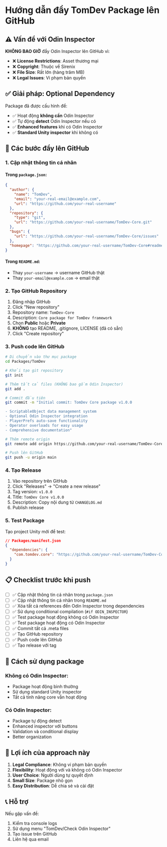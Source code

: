 # Hướng dẫn đẩy TomDev Package lên GitHub

## ⚠️ Vấn đề với Odin Inspector

**KHÔNG BAO GIỜ** đẩy Odin Inspector lên GitHub vì:
- ❌ **License Restrictions**: Asset thương mại
- ❌ **Copyright**: Thuộc về Sirenix
- ❌ **File Size**: Rất lớn (hàng trăm MB)
- ❌ **Legal Issues**: Vi phạm bản quyền

## ✅ Giải pháp: Optional Dependency

Package đã được cấu hình để:
- ✅ Hoạt động **không cần** Odin Inspector
- ✅ Tự động **detect** Odin Inspector nếu có
- ✅ **Enhanced features** khi có Odin Inspector
- ✅ **Standard Unity inspector** khi không có

## 🚀 Các bước đẩy lên GitHub

### 1. **Cập nhật thông tin cá nhân**

#### Trong `package.json`:
```json
{
  "author": {
    "name": "TomDev",
    "email": "your-real-email@example.com",
    "url": "https://github.com/your-real-username"
  },
  "repository": {
    "type": "git",
    "url": "https://github.com/your-real-username/TomDev-Core.git"
  },
  "bugs": {
    "url": "https://github.com/your-real-username/TomDev-Core/issues"
  },
  "homepage": "https://github.com/your-real-username/TomDev-Core#readme"
}
```

#### Trong `README.md`:
- Thay `your-username` → username GitHub thật
- Thay `your-email@example.com` → email thật

### 2. **Tạo GitHub Repository**

1. Đăng nhập GitHub
2. Click "New repository"
3. Repository name: `TomDev-Core`
4. Description: `Core package for TomDev framework`
5. Chọn **Public** hoặc **Private**
6. **KHÔNG** tạo README, .gitignore, LICENSE (đã có sẵn)
7. Click "Create repository"

### 3. **Push code lên GitHub**

```bash
# Di chuyển vào thư mục package
cd Packages/TomDev

# Khởi tạo git repository
git init

# Thêm tất cả files (KHÔNG bao gồm Odin Inspector)
git add .

# Commit đầu tiên
git commit -m "Initial commit: TomDev Core package v1.0.0

- ScriptableObject data management system
- Optional Odin Inspector integration
- PlayerPrefs auto-save functionality
- Operator overloads for easy usage
- Comprehensive documentation"

# Thêm remote origin
git remote add origin https://github.com/your-real-username/TomDev-Core.git

# Push lên GitHub
git push -u origin main
```

### 4. **Tạo Release**

1. Vào repository trên GitHub
2. Click "Releases" → "Create a new release"
3. Tag version: `v1.0.0`
4. Title: `TomDev Core v1.0.0`
5. Description: Copy nội dung từ `CHANGELOG.md`
6. Publish release

### 5. **Test Package**

Tạo project Unity mới để test:

```json
// Packages/manifest.json
{
  "dependencies": {
    "com.tomdev.core": "https://github.com/your-real-username/TomDev-Core.git#v1.0.0"
  }
}
```

## 📋 Checklist trước khi push

- [ ] ✅ Cập nhật thông tin cá nhân trong `package.json`
- [ ] ✅ Cập nhật thông tin cá nhân trong `README.md`
- [ ] ✅ Xóa tất cả references đến Odin Inspector trong dependencies
- [ ] ✅ Sử dụng conditional compilation (`#if ODIN_INSPECTOR`)
- [ ] ✅ Test package hoạt động không có Odin Inspector
- [ ] ✅ Test package hoạt động có Odin Inspector
- [ ] ✅ Commit tất cả .meta files
- [ ] ✅ Tạo GitHub repository
- [ ] ✅ Push code lên GitHub
- [ ] ✅ Tạo release với tag

## 🔧 Cách sử dụng package

### **Không có Odin Inspector:**
- Package hoạt động bình thường
- Sử dụng standard Unity inspector
- Tất cả tính năng core vẫn hoạt động

### **Có Odin Inspector:**
- Package tự động detect
- Enhanced inspector với buttons
- Validation và conditional display
- Better organization

## 🎯 Lợi ích của approach này

1. **Legal Compliance**: Không vi phạm bản quyền
2. **Flexibility**: Hoạt động với và không có Odin Inspector
3. **User Choice**: Người dùng tự quyết định
4. **Small Size**: Package nhỏ gọn
5. **Easy Distribution**: Dễ chia sẻ và cài đặt

## 📞 Hỗ trợ

Nếu gặp vấn đề:
1. Kiểm tra console logs
2. Sử dụng menu "TomDev/Check Odin Inspector"
3. Tạo issue trên GitHub
4. Liên hệ qua email 